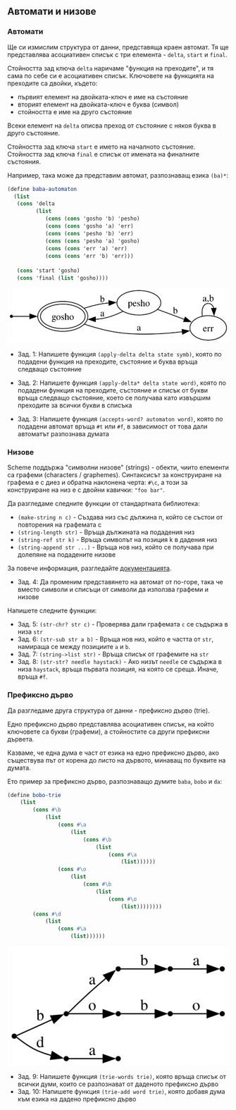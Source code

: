 ## Автомати и низове

### Автомати
Ще си измислим структура от данни, представяща краен автомат.
Тя ще представлява асоциативен списък с три елемента - `delta`,
`start` и `final`.

Стойността зад ключа `delta` наричаме "функция на преходите",
и тя сама по себе си е асоциативен списък.
Ключовете на функцията на преходите са двойки, където:

- първият елемент на двойката-ключ е име на състояние
- вторият елемент на двойката-ключ е буква (символ)
- стойността е име на друго състояние

Всеки елемент на `delta` описва преход от състояние с някоя буква
в друго състояние.

Стойността зад ключа `start` е името на началното състояние.
Стойността зад ключа `final` е списък от имената на финалните състояния.

Например, така може да представим автомат, разпознаващ езика `(ba)*`:

```scheme
(define baba-automaton
  (list
   (cons 'delta
         (list
            (cons (cons 'gosho 'b) 'pesho)
            (cons (cons 'gosho 'a) 'err)
            (cons (cons 'pesho 'b) 'err)
            (cons (cons 'pesho 'a) 'gosho)
            (cons (cons 'err 'a) 'err)
            (cons (cons 'err 'b) 'err)))

   (cons 'start 'gosho)
   (cons 'final (list 'gosho))))
```

![](img/baba.svg)

- Зад. 1: Напишете функция `(apply-delta delta state symb)`, която по подадени
функция на преходите, състояние и буква връща следващо състояние

- Зад. 2: Напишете функция `(apply-delta* delta state word)`, която по подадени
функция на преходите, състояние и списък от букви връща следващо състояние,
което се получава като извършим преходите за всички букви в списъка

- Зад. 3: Напишете функция `(accepts-word? automaton word)`, която по подадени
автомат връща `#t` или `#f`, в зависимост от това дали автоматът разпознава думата


### Низове

Scheme поддържа "символни низове" (strings) - обекти, чиито елементи са графеми (characters / graphemes).
Синтаксисът за конструиране на графема е с диез и обратна наклонена черта: `#\c`, а този
за конструиране на низ е с двойни кавички: `"foo bar"`.

Да разгледаме следните функции от стандартната библиотека:

- `(make-string n c)` - Създава низ със дължина n, който се състои от повторения на графемата c
- `(string-length str)` - Връща дължината на подадения низ
- `(string-ref str k)` - Връща символът на позиция k в дадения низ
- `(string-append str ...)` - Връща нов низ, който се получава при долепяне на подадените низове

За повече информация, разгледайте [документацията](https://schemers.org/Documents/Standards/R5RS/HTML/r5rs-Z-H-2.html#%_toc_%_sec_6.3.5).

- Зад. 4: Да променим представянето на автомат от по-горе, така че вместо символи и списъци от символи
да използва графеми и низове

Напишете следните функции:

- Зад. 5: `(str-chr? str c)` - Проверява дали графемата `c` се съдържа в низа `str`
- Зад. 6: `(str-sub str a b)` - Връща нов низ, който е частта от `str`, намираща се между позициите `a` и `b`.
- Зад. 7: `(string->list str)` - Връща списък от графемите на `str`
- Зад. 8: `(str-str? needle haystack)` - Ако низът `needle` се съдържа в низа `haystack`, връща първата позиция, на която се среща. Иначе, връща `#f`.


### Префиксно дърво

Да разгледаме друга структура от данни - префиксно дърво (trie).

Едно префиксно дърво представлява асоциативен списък, на който ключовете са букви (графеми),
а стойностите са други префиксни дървета.

Казваме, че една дума е част от езика на едно префиксно дърво, ако съществува път от корена
до листо на дървото, минаващ по буквите на думата.

Ето пример за префиксно дърво, разпознаващо думите `baba`, `bobo` и `da`:
```scheme
(define bobo-trie
    (list
        (cons #\b
            (list
                (cons #\a
                    (list
                        (cons #\b
                            (list
                                (cons #\a
                                    (list))))))
                (cons #\o
                    (list
                        (cons #\b
                            (list
                                (cons #\o
                                    (list))))))))
        (cons #\d
            (list
                (cons #\a
                    (list))))))
```
![](img/beb.svg)

- Зад. 9: Напишете функция `(trie-words trie)`, която връща списък от всички думи,
които се разпознават от даденото префиксно дърво
- Зад. 10: Напишете функция `(trie-add word trie)`, която добавя дума към езика на
дадено префиксно дърво

